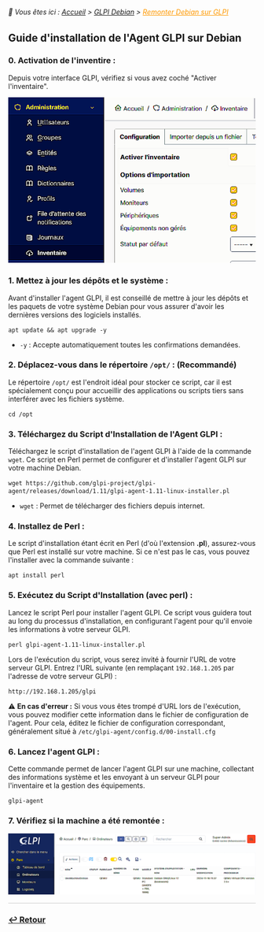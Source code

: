 <link rel="stylesheet" type="text/css" href="../../assets/css/principal-theme.css">

###### 📂 Vous êtes ici : [Accueil](../../index.md) > [GLPI Debian](../glpi-debian/index.md) > <a href="" style="color: #ff9900; text-decoration: underline;">Remonter Debian sur GLPI</a>

## Guide d'installation de l'Agent GLPI sur Debian

### 0. Activation de l'inventire : 
Depuis votre interface GLPI, vérifiez si vous avez coché "Activer l'inventaire".

![](/assets/images/glpi_inventaire_actif.png)

### 1. **Mettez à jour les dépôts et le système :**
Avant d'installer l'agent GLPI, il est conseillé de mettre à jour les dépôts et les paquets de votre système Debian pour vous assurer d'avoir les dernières versions des logiciels installés.

```
apt update && apt upgrade -y
```
- `-y` : Accepte automatiquement toutes les confirmations demandées.

### 2. **Déplacez-vous dans le répertoire `/opt/` :** (Recommandé)
Le répertoire `/opt/` est l'endroit idéal pour stocker ce script, car il est spécialement conçu pour accueillir des applications ou scripts tiers sans interférer avec les fichiers système.

```
cd /opt
```


### 3. **Téléchargez du Script d'Installation de l'Agent GLPI :**
Téléchargez le script d'installation de l'agent GLPI à l'aide de la commande `wget`. Ce script en Perl permet de configurer et d'installer l'agent GLPI sur votre machine Debian.

```
wget https://github.com/glpi-project/glpi-agent/releases/download/1.11/glpi-agent-1.11-linux-installer.pl
```
- `wget` : Permet de télécharger des fichiers depuis internet.

### 4. **Installez de Perl :**
Le script d'installation étant écrit en Perl (d'où l'extension **.pl**), assurez-vous que Perl est installé sur votre machine. Si ce n'est pas le cas, vous pouvez l'installer avec la commande suivante :

```
apt install perl
```

### 5. **Exécutez du Script d'Installation (avec perl) :**
Lancez le script Perl pour installer l'agent GLPI. Ce script vous guidera tout au long du processus d'installation, en configurant l'agent pour qu'il envoie les informations à votre serveur GLPI.

```
perl glpi-agent-1.11-linux-installer.pl
```

Lors de l'exécution du script, vous serez invité à fournir l'URL de votre serveur GLPI. Entrez l'URL suivante (en remplaçant `192.168.1.205` par l'adresse de votre serveur GLPI) :

```
http://192.168.1.205/glpi
```
⚠️ **En cas d'erreur :** Si vous vous êtes trompé d'URL lors de l'exécution, vous pouvez modifier cette information dans le fichier de configuration de l'agent. Pour cela, éditez le fichier de configuration correspondant, généralement situé à `/etc/glpi-agent/config.d/00-install.cfg`

### 6. **Lancez l'agent GLPI :**
Cette commande permet de lancer l'agent GLPI sur une machine, collectant des informations système et les envoyant à un serveur GLPI pour l'inventaire et la gestion des équipements.
```
glpi-agent
```

### 7. **Vérifiez si la machine a été remontée :**

![](/assets/images/glpi-machine.png)

<hr style="border: 1px solid #ccc; height: 1px; background-color: #ccc; border: none;">

### **[↩️ Retour](../glpi-debian/index.md)**